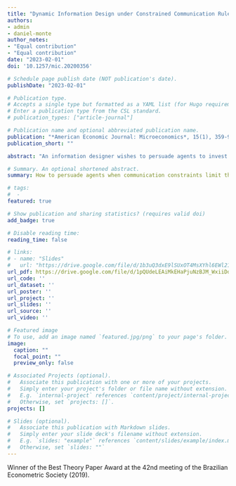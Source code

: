 ```yaml
---
title: "Dynamic Information Design under Constrained Communication Rules"
authors:
- admin
- daniel-monte
author_notes:
- "Equal contribution"
- "Equal contribution"
date: "2023-02-01"
doi: '10.1257/mic.20200356' 

# Schedule page publish date (NOT publication's date).
publishDate: "2023-02-01"

# Publication type.
# Accepts a single type but formatted as a YAML list (for Hugo requirements).
# Enter a publication type from the CSL standard.
# publication_types: ["article-journal"]

# Publication name and optional abbreviated publication name.
publication: "*American Economic Journal: Microeconomics*, 15(1), 359-98"
publication_short: ""

abstract: "An information designer wishes to persuade agents to invest in a project of unknown quality. To do so, she must induce investment and collect feedback from these investments. Motivated by data regulations and simplicity concerns, our designer faces communication constraints. These constraints hinder her without benefiting the agents: they impose an upper bound on the induced belief spread, limiting persuasion. Nevertheless, two-rating systems (direct recommendations) are the optimal design when experimentation is needed to generate information and approximate the designer's first-best payoff for specific feedback structures. When the designer has altruistic motives, constrained rules significantly decrease welfare."

# Summary. An optional shortened abstract.
summary: How to persuade agents when communication constraints limit the belief spread?

# tags:
#  - 
featured: true

# Show publication and sharing statistics? (requires valid doi)
add_badge: true

# Disable reading time:
reading_time: false

# links:
# - name: "Slides"
#   url: "https://drive.google.com/file/d/1b3uQ3dxE9lSUxOT4MsXYhl6EWl21QUYV/view?usp=sharing"
url_pdf: https://drive.google.com/file/d/1pQUdeLEAiMkEHaPjuNzBJM_WxiiDdDIg/view?usp=sharing
url_code: ''
url_dataset: ''
url_poster: ''
url_project: ''
url_slides: ''
url_source: ''
url_video: ''

# Featured image
# To use, add an image named `featured.jpg/png` to your page's folder. 
image:
  caption: ""
  focal_point: ""
  preview_only: false

# Associated Projects (optional).
#   Associate this publication with one or more of your projects.
#   Simply enter your project's folder or file name without extension.
#   E.g. `internal-project` references `content/project/internal-project/index.md`.
#   Otherwise, set `projects: []`.
projects: []

# Slides (optional).
#   Associate this publication with Markdown slides.
#   Simply enter your slide deck's filename without extension.
#   E.g. `slides: "example"` references `content/slides/example/index.md`.
#   Otherwise, set `slides: ""`
---
```


Winner of the Best Theory Paper Award at the 42nd meeting of the Brazilian Econometric Society (2019). 
